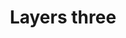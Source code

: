 ---
title: Layers three
tags: ["layers", "three", "stack", "arrangement", "overlap", "composition", "levels"]
icon: layers-three
svg: '<svg xmlns="http://www.w3.org/2000/svg" width="24" height="24" fill="none" viewBox="0 0 24 24" stroke-width="1.5" stroke-linecap="round" stroke-linejoin="round" stroke="currentColor"><path d="m21 12-9 4-9-4m18 4-9 4-9-4m18-8-9 4-9-4 9-4z"/></svg>'
---